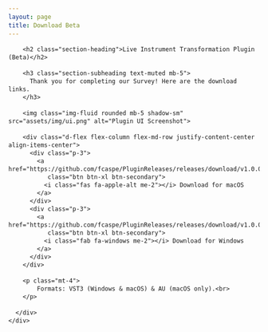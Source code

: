 ```yaml
---
layout: page
title: Download Beta
---
```


<section class="page-section">
  <div class="container">
    <div class="row">
      <div class="col-lg-12 text-center">
        
        <h2 class="section-heading">Live Instrument Transformation Plugin (Beta)</h2>
        
        <h3 class="section-subheading text-muted mb-5">
          Thank you for completing our Survey! Here are the download links.
        </h3>
        
        <img class="img-fluid rounded mb-5 shadow-sm" src="assets/img/ui.png" alt="Plugin UI Screenshot">
        
        <div class="d-flex flex-column flex-md-row justify-content-center align-items-center">
          <div class="p-3">
            <a href="https://github.com/fcaspe/PluginReleases/releases/download/v1.0.0/MinifusionLive_macos_arm64_v1.0.0.pkg"
               class="btn btn-xl btn-secondary">
              <i class="fas fa-apple-alt me-2"></i> Download for macOS
            </a>
          </div>
          <div class="p-3">
            <a href="https://github.com/fcaspe/PluginReleases/releases/download/v1.0.0/MinifusionLive_win_x64_v1.0.0.msi"
               class="btn btn-xl btn-secondary">
              <i class="fab fa-windows me-2"></i> Download for Windows
            </a>
          </div>
        </div>

        <p class="mt-4">
            Formats: VST3 (Windows & macOS) & AU (macOS only).<br>
        </p>
        
      </div>
    </div>
  </div>
</section>